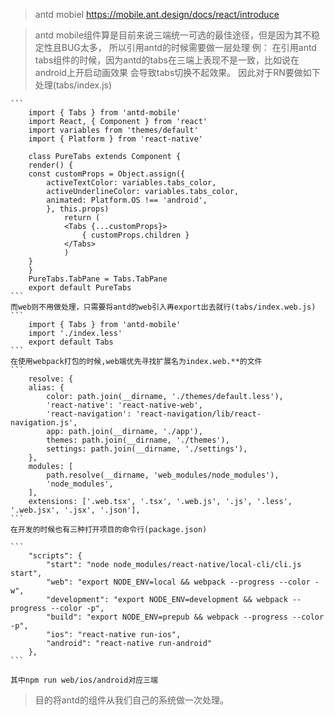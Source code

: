 >  antd mobiel https://mobile.ant.design/docs/react/introduce

> antd mobile组件算是目前来说三端统一可选的最佳途径，但是因为其不稳定性且BUG太多，
  所以引用antd的时候需要做一层处理
例：
在引用antd tabs组件的时候，因为antd的tabs在三端上表现不是一致，比如说在android上开启动画效果
    会导致tabs切换不起效果。
    因此对于RN要做如下处理(tabs/index.js)
    
   
    ```
        import { Tabs } from 'antd-mobile'
        import React, { Component } from 'react'        
        import variables from 'themes/default'
        import { Platform } from 'react-native'

        class PureTabs extends Component {
        render() {
        const customProps = Object.assign({
            activeTextColor: variables.tabs_color,
            activeUnderlineColor: variables.tabs_color,
            animated: Platform.OS !== 'android',
            }, this.props)
                return (
                <Tabs {...customProps}>
                    { customProps.children }
                </Tabs>
                )
        }
        }
        PureTabs.TabPane = Tabs.TabPane
        export default PureTabs
    ```
    而web则不用做处理，只需要将antd的web引入再export出去就行(tabs/index.web.js)
    ```
        import { Tabs } from 'antd-mobile'
        import './index.less'
        export default Tabs
    ```
    在使用webpack打包的时候,web端优先寻找扩展名为index.web.**的文件
    ```
        resolve: {
        alias: {
            color: path.join(__dirname, './themes/default.less'),
            'react-native': 'react-native-web',
            'react-navigation': 'react-navigation/lib/react-navigation.js',
            app: path.join(__dirname, './app'),
            themes: path.join(__dirname, './themes'),
            settings: path.join(__dirname, './settings'),
        },
        modules: [
            path.resolve(__dirname, 'web_modules/node_modules'),
            'node_modules',
        ],
        extensions: ['.web.tsx', '.tsx', '.web.js', '.js', '.less', '.web.jsx', '.jsx', '.json'],
    ```
    在开发的时候也有三种打开项目的命令行(package.json)

    ```
        "scripts": {
            "start": "node node_modules/react-native/local-cli/cli.js start",
            "web": "export NODE_ENV=local && webpack --progress --color -w",
            "development": "export NODE_ENV=development && webpack --progress --color -p",
            "build": "export NODE_ENV=prepub && webpack --progress --color -p",
            "ios": "react-native run-ios",
            "android": "react-native run-android"
        },
    ```

    其中npm run web/ios/android对应三端
> 目的将antd的组件从我们自己的系统做一次处理。